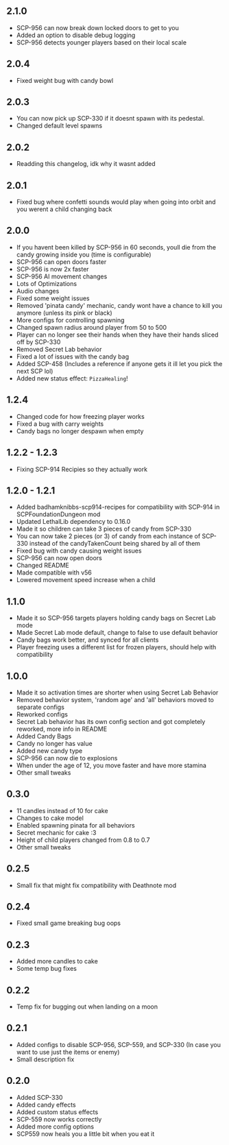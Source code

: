 ## 2.1.0
- SCP-956 can now break down locked doors to get to you
- Added an option to disable debug logging
- SCP-956 detects younger players based on their local scale

## 2.0.4
- Fixed weight bug with candy bowl

## 2.0.3
- You can now pick up SCP-330 if it doesnt spawn with its pedestal.
- Changed default level spawns

## 2.0.2
- Readding this changelog, idk why it wasnt added

## 2.0.1
- Fixed bug where confetti sounds would play when going into orbit and you werent a child changing back

## 2.0.0
- If you havent been killed by SCP-956 in 60 seconds, youll die from the candy growing inside you (time is configurable)
- SCP-956 can open doors faster
- SCP-956 is now 2x faster
- SCP-956 AI movement changes
- Lots of Optimizations
- Audio changes
- Fixed some weight issues
- Removed 'pinata candy' mechanic, candy wont have a chance to kill you anymore (unless its pink or black)
- More configs for controlling spawning
- Changed spawn radius around player from 50 to 500
- Player can no longer see their hands when they have their hands sliced off by SCP-330
- Removed Secret Lab behavior
- Fixed a lot of issues with the candy bag
- Added SCP-458 (Includes a reference if anyone gets it ill let you pick the next SCP lol)
- Added new status effect: `PizzaHealing`!

## 1.2.4
- Changed code for how freezing player works
- Fixed a bug with carry weights
- Candy bags no longer despawn when empty

## 1.2.2 - 1.2.3
- Fixing SCP-914 Recipies so they actually work

## 1.2.0 - 1.2.1
- Added badhamknibbs-scp914-recipes for compatibility with SCP-914 in SCPFoundationDungeon mod
- Updated LethalLib dependency to 0.16.0
- Made it so children can take 3 pieces of candy from SCP-330
- You can now take 2 pieces (or 3) of candy from each instance of SCP-330 instead of the candyTakenCount being shared by all of them
- Fixed bug with candy causing weight issues
- SCP-956 can now open doors
- Changed README
- Made compatible with v56
- Lowered movement speed increase when a child

## 1.1.0
- Made it so SCP-956 targets players holding candy bags on Secret Lab mode
- Made Secret Lab mode default, change to false to use default behavior
- Candy bags work better, and synced for all clients
- Player freezing uses a different list for frozen players, should help with compatibility

## 1.0.0
- Made it so activation times are shorter when using Secret Lab Behavior
- Removed behavior system, 'random age' and 'all' behaviors moved to separate configs
- Reworked configs
- Secret Lab behavior has its own config section and got completely reworked, more info in README
- Added Candy Bags
- Candy no longer has value
- Added new candy type
- SCP-956 can now die to explosions
- When under the age of 12, you move faster and have more stamina
- Other small tweaks

## 0.3.0
- 11 candles instead of 10 for cake
- Changes to cake model
- Enabled spawning pinata for all behaviors
- Secret mechanic for cake :3
- Height of child players changed from 0.8 to 0.7
- Other small tweaks

## 0.2.5
- Small fix that might fix compatibility with Deathnote mod

## 0.2.4
- Fixed small game breaking bug oops

## 0.2.3
- Added more candles to cake
- Some temp bug fixes

## 0.2.2
- Temp fix for bugging out when landing on a moon

## 0.2.1
- Added configs to disable SCP-956, SCP-559, and SCP-330 (In case you want to use just the items or enemy)
- Small description fix

## 0.2.0
- Added SCP-330
- Added candy effects
- Added custom status effects
- SCP-559 now works correctly
- Added more config options
- SCP559 now heals you a little bit when you eat it
